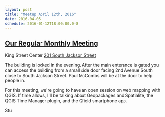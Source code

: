 ```yaml
---
layout: post
title: "Meetup April 12th, 2016"
date: 2016-04-05
schedule: 2016-04-12T18:00:00.0-8
---
```


[Our Regular Monthly Meeting](http://www.meetup.com/Puget-Sound-QGIS-Users-Group/events/230151764/)
-----------------------------

King Street Center
[201 South Jackson Street](http://www.openstreetmap.org/#map=19/47.59885/-122.33041)

The building is locked in the evening. After the main enterance is gated you can access the building from a small side door facing 2nd Avenue South close to South Jackson Street. Paul McCombs will be at the door to help people in.

For this meeting, we're going to have an open session on web mapping with QGIS. If time allows, I'll be talking about Geopackages and Spatialite, the QGIS Time Manager plugin, and the Qfield smartphone app.

Stu
